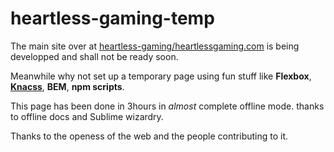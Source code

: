 # heartless-gaming-temp

The main site over at [heartless-gaming/heartlessgaming.com](https://github.com/heartless-gaming/heartlessgaming.com) is being developped and shall not be ready soon.

Meanwhile why not set up a temporary page using fun stuff like **Flexbox**, **[Knacss](https://github.com/alsacreations/KNACSS)**, **BEM**, **npm scripts**.

This page has been done in 3hours in *almost* complete offline mode. thanks to offline docs and Sublime wizardry.

Thanks to the openess of the web and the people contributing to it.
